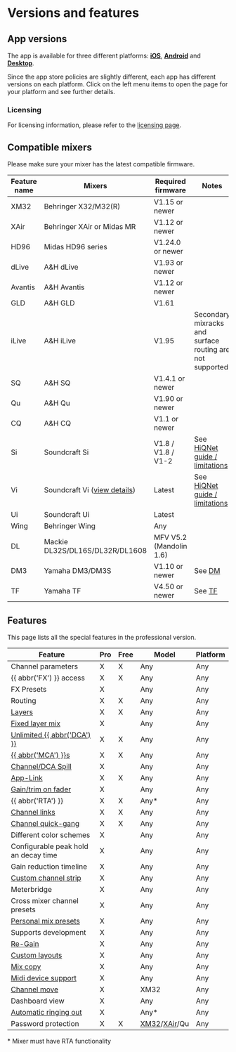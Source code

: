 # Versions and features

## App versions

The app is available for three different platforms: **[iOS](platforms/ios.md)**, **[Android](platforms/android.md)** and
**[Desktop](platforms/desktop.md)**.

Since the app store policies are slightly different, each app has different versions on each platform.
Click on the left menu items to open the page for your platform and see further details.

### Licensing

For licensing information, please refer to the [licensing page](license/overview.md).

## Compatible mixers

Please make sure your mixer has the latest compatible firmware.

| Feature name | Mixers                                           | Required firmware       | Notes                                                    | 
|--------------|--------------------------------------------------|-------------------------|----------------------------------------------------------|
| XM32         | Behringer X32/M32(R)                             | V1.15 or newer          |                                                          |
| XAir         | Behringer XAir or Midas MR                       | V1.12 or newer          |                                                          |
| HD96         | Midas HD96 series                                | V1.24.0 or newer        |                                                          |
| dLive        | A&H dLive                                        | V1.93 or newer          |                                                          | 
| Avantis      | A&H Avantis                                      | V1.12 or newer          |                                                          | 
| GLD          | A&H GLD                                          | V1.61                   |                                                          |
| iLive        | A&H iLive                                        | V1.95                   | Secondary mixracks and surface routing are not supported |
| SQ           | A&H SQ                                           | V1.4.1 or newer         |                                                          |
| Qu           | A&H Qu                                           | V1.90 or newer          |                                                          |
| CQ           | A&H CQ                                           | V1.1 or newer           |                                                          |
| Si           | Soundcraft Si                                    | V1.8 / V1.8 / V1-2      | See [HiQNet guide / limitations](soundcraft/hiqnet.md)   |
| Vi           | Soundcraft Vi ([view details](soundcraft/vi.md)) | Latest                  | See [HiQNet guide / limitations](soundcraft/hiqnet.md)   |
| Ui           | Soundcraft Ui                                    | Latest                  |                                                          |
| Wing         | Behringer Wing                                   | Any                     |                                                          |
| DL           | Mackie DL32S/DL16S/DL32R/DL1608                  | MFV V5.2 (Mandolin 1.6) |                                                          |
| DM3          | Yamaha DM3/DM3S                                  | V1.10 or newer          | See [DM](yamaha/dm.md)                                   |
| TF           | Yamaha TF                                        | V4.50 or newer          | See [TF](yamaha/tf.md)                                   |

## Features

This page lists all the special features in the professional version.

| Feature                                                 | Pro | Free | Model                                                        | Platform |
|---------------------------------------------------------|-----|------|--------------------------------------------------------------|----------|
| Channel parameters                                      | X   | X    | Any                                                          | Any      |
| {{ abbr('FX') }} access                                 | X   | X    | Any                                                          | Any      |
| FX Presets                                              | X   |      | Any                                                          | Any      |
| Routing                                                 | X   | X    | Any                                                          | Any      |
| [Layers](layers.md)                                     | X   | X    | Any                                                          | Any      |
| [Fixed layer mix](layers.md)                            | X   |      | Any                                                          | Any      |
| [Unlimited {{ abbr('DCA') }}](layer-idcas.md)           | X   | X    | Any                                                          | Any      |
| [{{ abbr('MCA') }}s](mca.md)                            | X   | X    | Any                                                          | Any      |
| [Channel/DCA Spill](settings/app.md#dca-spill)          | X   |      | Any                                                          | Any      |
| [App-Link](app-link.md)                                 | X   | X    | Any                                                          | Any      |
| [Gain/trim on fader](sends-on-faders.md#gain-on-faders) | X   |      | Any                                                          | Any      |
| {{ abbr('RTA') }}                                       | X   | X    | Any\*                                                        | Any      |
| [Channel links](channel-links.md)                       | X   | X    | Any                                                          | Any      |
| [Channel quick-gang](channel-links.md#quick-gang)       | X   | X    | Any                                                          | Any      |
| Different color schemes                                 | X   |      | Any                                                          | Any      |
| Configurable peak hold an decay time                    | X   |      | Any                                                          | Any      |
| Gain reduction timeline                                 | X   |      | Any                                                          | Any      |
| [Custom channel strip](settings/channel-strip.md)       | X   |      | Any                                                          | Any      |
| Meterbridge                                             | X   |      | Any                                                          | Any      |
| Cross mixer channel presets                             | X   |      | Any                                                          | Any      |
| [Personal mix presets](mix-presets.md)                  | X   |      | Any                                                          | Any      |
| Supports development                                    | X   |      | Any                                                          | Any      |
| [Re-Gain](re-gain.md)                                   | X   |      | Any                                                          | Any      |
| [Custom layouts](custom-layouts.md)                     | X   |      | Any                                                          | Any      |
| [Mix copy](mix-copy.md)                                 | X   |      | Any                                                          | Any      |
| [Midi device support](midi.md)                          | X   |      | Any                                                          | Any      |
| [Channel move](xm32/channel-move.md)                    | X   |      | XM32                                                         | Any      |
| Dashboard view                                          | X   |      | Any                                                          | Any      |
| [Automatic ringing out](feedback-detection.md)          | X   |      | Any*                                                         | Any      |
| Password protection                                     | X   | X    | [XM32](xm32/bus-password.md)/[XAir](xair/bus-password.md)/Qu | Any      |

\* Mixer must have RTA functionality
